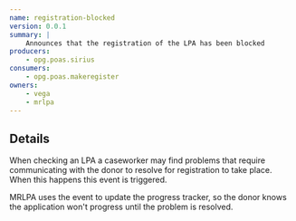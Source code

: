 ```yaml
---
name: registration-blocked
version: 0.0.1
summary: |
    Announces that the registration of the LPA has been blocked
producers:
    - opg.poas.sirius
consumers:
    - opg.poas.makeregister
owners:
    - vega
    - mrlpa
---
```


## Details

When checking an LPA a caseworker may find problems that require communicating
with the donor to resolve for registration to take place. When this happens this
event is triggered.

MRLPA uses the event to update the progress tracker, so the donor knows the
application won't progress until the problem is resolved.

<NodeGraph title="Consumer / Producer Diagram" />

<EventExamples />

<Schema />

